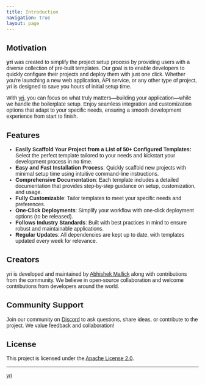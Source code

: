 ```yaml
---
title: Introduction
navigation: true
layout: page
---
```


<style>
body {
  font-family: 'Poppins', sans-serif;
}
</style>

## Motivation

**yri** was created to simplify the project setup process by providing users with a diverse collection of pre-built templates. Our goal is to enable developers to quickly configure their projects and deploy them with just one click. Whether you're launching a new web application, API service, or any other type of project, yri is designed to save you hours of initial setup time.

With [yri](https://github.com/Abhishek-Mallick/yri), you can focus on what truly matters—building your application—while we handle the boilerplate setup. Enjoy seamless integration and customization options that adapt to your specific needs, ensuring a smooth development experience from start to finish.

## Features

- **Easily Scaffold Your Project from a List of 50+ Configured Templates:** Select the perfect template tailored to your needs and kickstart your development process in no time.
- **Easy and Fast Installation Process**: Quickly scaffold new projects with minimal setup time using intuitive command-line instructions.
- **Comprehensive Documentation**: Each template includes a detailed documentation that provides step-by-step guidance on setup, customization, and usage.
- **Fully Customizable**: Tailor templates to meet your specific needs and preferences.
- **One-Click Deployments**: Simplify your workflow with one-click deployment options (to be released).
- **Follows Industry Standards**: Built with best practices in mind to ensure robust and maintainable applications.
- **Regular Updates**: All dependencies are kept up to date, with templates updated every week for relevance.

## Creators

yri is developed and maintained by [Abhishek Mallick](https://github.com/Abhishek-Mallick) along with contributions from the community. We believe in open-source collaboration and welcome contributions from developers around the world.

## Community Support

Join our community on [Discord](https://discord.gg/aWtZQTQPe4) to ask questions, share ideas, or contribute to the project. We value feedback and collaboration!

## License

This project is licensed under the [Apache License 2.0](https://github.com/Abhishek-Mallick/yri/blob/main/LICENSE).

---

[yri](https://github.com/Abhishek-Mallick/yri)